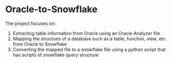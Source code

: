# Oracle-to-Snowflake
The project focuses on:
1. Extracting table information from Oracle using an Oracle Analyzer file
2. Mapping the structues of a database such as a table, function, view, etc. from Oracle to Snowflake
3. Converting the mapped file to a snowflake file using a python script that has scripts of snowflake query structure
